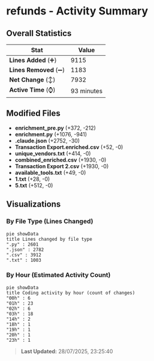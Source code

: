 # refunds - Activity Summary 

## Overall Statistics

| Stat                   | Value                                                             |
| ---------------------- | ----------------------------------------------------------------- |
| **Lines Added** (➕)   | 9115                                          |
| **Lines Removed** (➖) | 1183                                        |
| **Net Change** (↕)    | 7932                |
| **Active Time** (⌚)   | 93 minutes |


## Modified Files
- **enrichment_pre.py** (+372, -212)
- **enrichment.py** (+1076, -941)
- **.claude.json** (+2752, -30)
- **Transaction Export.enriched.csv** (+52, -0)
- **unique_vendors.txt** (+414, -0)
- **combined_enriched.csv** (+1930, -0)
- **Transaction Export 2.csv** (+1930, -0)
- **available_tools.txt** (+49, -0)
- **1.txt** (+28, -0)
- **5.txt** (+512, -0)

## Visualizations

### By File Type (Lines Changed)

```mermaid
pie showData
title Lines changed by file type
".py" : 2601
".json" : 2782
".csv" : 3912
".txt" : 1003
```

### By Hour (Estimated Activity Count)

```mermaid
pie showData
title Coding activity by hour (count of changes)
"00h" : 6
"01h" : 23
"02h" : 6
"03h" : 18
"14h" : 2
"18h" : 1
"19h" : 1
"20h" : 1
"23h" : 1
```


> **Last Updated:** 28/07/2025, 23:25:40